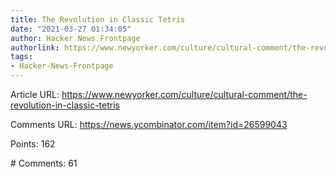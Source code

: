 ```yaml
---
title: The Revolution in Classic Tetris
date: "2021-03-27 01:34:05"
author: Hacker News Frontpage
authorlink: https://www.newyorker.com/culture/cultural-comment/the-revolution-in-classic-tetris
tags:
- Hacker-News-Frontpage
---
```


<p>Article URL: <a href="https://www.newyorker.com/culture/cultural-comment/the-revolution-in-classic-tetris">https://www.newyorker.com/culture/cultural-comment/the-revolution-in-classic-tetris</a></p>
<p>Comments URL: <a href="https://news.ycombinator.com/item?id=26599043">https://news.ycombinator.com/item?id=26599043</a></p>
<p>Points: 162</p>
<p># Comments: 61</p>
